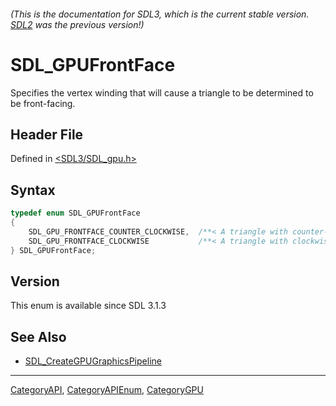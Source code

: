 ###### (This is the documentation for SDL3, which is the current stable version. [SDL2](https://wiki.libsdl.org/SDL2/) was the previous version!)
# SDL_GPUFrontFace

Specifies the vertex winding that will cause a triangle to be determined to be front-facing.

## Header File

Defined in [<SDL3/SDL_gpu.h>](https://github.com/libsdl-org/SDL/blob/main/include/SDL3/SDL_gpu.h)

## Syntax

```c
typedef enum SDL_GPUFrontFace
{
    SDL_GPU_FRONTFACE_COUNTER_CLOCKWISE,  /**< A triangle with counter-clockwise vertex winding will be considered front-facing. */
    SDL_GPU_FRONTFACE_CLOCKWISE           /**< A triangle with clockwise vertex winding will be considered front-facing. */
} SDL_GPUFrontFace;
```

## Version

This enum is available since SDL 3.1.3

## See Also

- [SDL_CreateGPUGraphicsPipeline](SDL_CreateGPUGraphicsPipeline)

----
[CategoryAPI](CategoryAPI), [CategoryAPIEnum](CategoryAPIEnum), [CategoryGPU](CategoryGPU)


